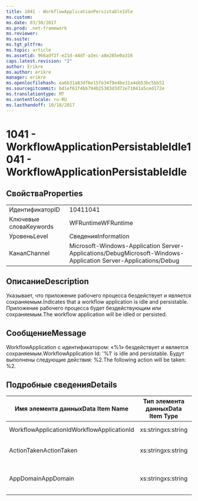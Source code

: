 ```yaml
---
title: 1041 - WorkflowApplicationPersistableIdle
ms.custom: 
ms.date: 03/30/2017
ms.prod: .net-framework
ms.reviewer: 
ms.suite: 
ms.tgt_pltfrm: 
ms.topic: article
ms.assetid: 966adf2f-e21d-44df-a3ec-a8e285e0a316
caps.latest.revision: "2"
author: Erikre
ms.author: erikre
manager: erikre
ms.openlocfilehash: ea6b31a83df6e15fe34f9e4be31a4eb53bc5bb51
ms.sourcegitcommit: bd1ef61f4bb794b25383d3d72e71041a5ced172e
ms.translationtype: MT
ms.contentlocale: ru-RU
ms.lasthandoff: 10/18/2017
---
```

# <a name="1041---workflowapplicationpersistableidle"></a><span data-ttu-id="773c3-102">1041 - WorkflowApplicationPersistableIdle</span><span class="sxs-lookup"><span data-stu-id="773c3-102">1041 - WorkflowApplicationPersistableIdle</span></span>
## <a name="properties"></a><span data-ttu-id="773c3-103">Свойства</span><span class="sxs-lookup"><span data-stu-id="773c3-103">Properties</span></span>  
  
|||  
|-|-|  
|<span data-ttu-id="773c3-104">Идентификатор</span><span class="sxs-lookup"><span data-stu-id="773c3-104">ID</span></span>|<span data-ttu-id="773c3-105">1041</span><span class="sxs-lookup"><span data-stu-id="773c3-105">1041</span></span>|  
|<span data-ttu-id="773c3-106">Ключевые слова</span><span class="sxs-lookup"><span data-stu-id="773c3-106">Keywords</span></span>|<span data-ttu-id="773c3-107">WFRuntime</span><span class="sxs-lookup"><span data-stu-id="773c3-107">WFRuntime</span></span>|  
|<span data-ttu-id="773c3-108">Уровень</span><span class="sxs-lookup"><span data-stu-id="773c3-108">Level</span></span>|<span data-ttu-id="773c3-109">Сведения</span><span class="sxs-lookup"><span data-stu-id="773c3-109">Information</span></span>|  
|<span data-ttu-id="773c3-110">Канал</span><span class="sxs-lookup"><span data-stu-id="773c3-110">Channel</span></span>|<span data-ttu-id="773c3-111">Microsoft-Windows-Application Server-Applications/Debug</span><span class="sxs-lookup"><span data-stu-id="773c3-111">Microsoft-Windows-Application Server-Applications/Debug</span></span>|  
  
## <a name="description"></a><span data-ttu-id="773c3-112">Описание</span><span class="sxs-lookup"><span data-stu-id="773c3-112">Description</span></span>  
 <span data-ttu-id="773c3-113">Указывает, что приложение рабочего процесса бездействует и является сохраняемым.</span><span class="sxs-lookup"><span data-stu-id="773c3-113">Indicates that a workflow application is idle and persistable.</span></span> <span data-ttu-id="773c3-114">Приложение рабочего процесса будет бездействующим или сохраняемым.</span><span class="sxs-lookup"><span data-stu-id="773c3-114">The workflow application will be idled or persisted.</span></span>  
  
## <a name="message"></a><span data-ttu-id="773c3-115">Сообщение</span><span class="sxs-lookup"><span data-stu-id="773c3-115">Message</span></span>  
 <span data-ttu-id="773c3-116">WorkflowApplication с идентификатором: «%1» бездействует и является сохраняемым.</span><span class="sxs-lookup"><span data-stu-id="773c3-116">WorkflowApplication Id: '%1' is idle and persistable.</span></span>  <span data-ttu-id="773c3-117">Будут выполнены следующие действия: %2.</span><span class="sxs-lookup"><span data-stu-id="773c3-117">The following action will be taken: %2.</span></span>  
  
## <a name="details"></a><span data-ttu-id="773c3-118">Подробные сведения</span><span class="sxs-lookup"><span data-stu-id="773c3-118">Details</span></span>  
  
|<span data-ttu-id="773c3-119">Имя элемента данных</span><span class="sxs-lookup"><span data-stu-id="773c3-119">Data Item Name</span></span>|<span data-ttu-id="773c3-120">Тип элемента данных</span><span class="sxs-lookup"><span data-stu-id="773c3-120">Data Item Type</span></span>|<span data-ttu-id="773c3-121">Описание</span><span class="sxs-lookup"><span data-stu-id="773c3-121">Description</span></span>|  
|--------------------|--------------------|-----------------|  
|<span data-ttu-id="773c3-122">WorkflowApplicationId</span><span class="sxs-lookup"><span data-stu-id="773c3-122">WorkflowApplicationId</span></span>|<span data-ttu-id="773c3-123">xs:string</span><span class="sxs-lookup"><span data-stu-id="773c3-123">xs:string</span></span>|<span data-ttu-id="773c3-124">Идентификатор приложения рабочего процесса</span><span class="sxs-lookup"><span data-stu-id="773c3-124">The workflow application id</span></span>|  
|<span data-ttu-id="773c3-125">ActionTaken</span><span class="sxs-lookup"><span data-stu-id="773c3-125">ActionTaken</span></span>|<span data-ttu-id="773c3-126">xs:string</span><span class="sxs-lookup"><span data-stu-id="773c3-126">xs:string</span></span>|<span data-ttu-id="773c3-127">Действие, которое будет выполняться в приложении рабочего процесса.</span><span class="sxs-lookup"><span data-stu-id="773c3-127">The action that will be taken on the workflow application.</span></span>|  
|<span data-ttu-id="773c3-128">AppDomain</span><span class="sxs-lookup"><span data-stu-id="773c3-128">AppDomain</span></span>|<span data-ttu-id="773c3-129">xs:string</span><span class="sxs-lookup"><span data-stu-id="773c3-129">xs:string</span></span>|<span data-ttu-id="773c3-130">Строка, возвращаемая AppDomain.CurrentDomain.FriendlyName.</span><span class="sxs-lookup"><span data-stu-id="773c3-130">The string returned by AppDomain.CurrentDomain.FriendlyName.</span></span>|
